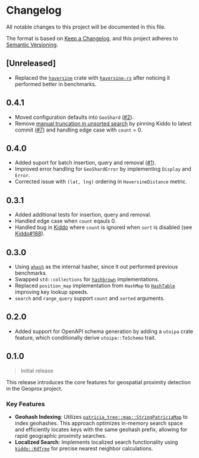 # Changelog

All notable changes to this project will be documented in this file.

The format is based on [Keep a Changelog](https://keepachangelog.com/en/1.1.0/),
and this project adheres to [Semantic Versioning](https://semver.org/spec/v2.0.0.html).

## [Unreleased]

- Replaced the [`haversine`](https://crates.io/crates/haversine) crate with [`haversine-rs`](https://crates.io/crates/haversine-rs) after noticing it performed better in benchmarks.

## 0.4.1

- Moved configuration defaults into `GeoShard` ([#2](https://github.com/ezrasingh/geoprox/issues/2)).
- Remove [manual truncation in unsorted search](https://github.com/ezrasingh/geoprox/blob/f2074652e7b0e5eb8a4f0ae9bd4cb9f3c0c621df/geoprox-core/src/cache.rs#L175) by pinning Kiddo to latest commit ([#7](https://github.com/ezrasingh/geoprox/issues/7)) and handling edge case with `count` = 0.

## 0.4.0

- Added suport for batch insertion, query and removal ([#1](https://github.com/ezrasingh/geoprox/issues/1)).
- Improved error handling for `GeoShardError` by implementing `Display` and `Error`.
- Corrected issue with `(lat, lng)` ordering in `HaversineDistance` metric.

## 0.3.1

- Added additional tests for insertion, query and removal.
- Handled edge case when `count` eqauls 0.
- Handled bug in [Kiddo](https://github.com/sdd/kiddo/) where `count` is ignored when `sort` is disabled (see [Kiddo#168](https://github.com/sdd/kiddo/issues/168)).

## 0.3.0

- Using [`ahash`](https://crates.io/crates/ahash) as the internal hasher, since it out performed previous benchmarks.
- Swapped `std::collections` for [`hashbrown`](https://crates.io/crates/hashbrown) implementations.
- Replaced `position_map` implementation from `HashMap` to [`HashTable`](https://docs.rs/hashbrown/0.14.5/hashbrown/struct.HashTable.html) improving key lookup speeds.
- `search` and `range_query` support `count` and `sorted` arguments.

## 0.2.0

- Added support for OpenAPI schema generation by adding a `utoipa` crate feature, which conditionally derive `utoipa::ToSchema` trait.

## 0.1.0

> Initial release

This release introduces the core features for geospatial proximity detection in the Geoprox project.

### Key Features

- **Geohash Indexing**: Utilizes [`patricia_tree::map::StringPatriciaMap`](https://docs.rs/patricia_tree/0.8.0/patricia_tree/map/type.StringPatriciaMap.html) to index geohashes. This approach optimizes in-memory search space and efficiently locates keys with the same geohash prefix, allowing for rapid geographic proximity searches.
- **Localized Search**: Implements localized search functionality using [`kiddo::KdTree`](https://docs.rs/kiddo/4.2.0/kiddo/type.KdTree.html) for precise nearest neighbor calculations.
